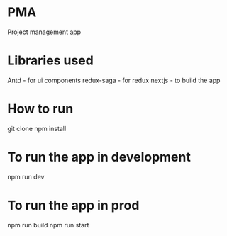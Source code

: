 # PMA
Project management app

# Libraries used
Antd - for ui components
redux-saga - for redux
nextjs - to build the app

# How to run
git clone
npm install 

# To run the app in development
npm run dev 

# To run the app in prod
npm run build
npm run start
